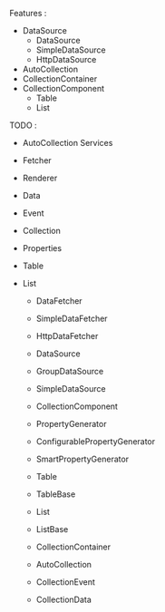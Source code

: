 Features : 
- DataSource
    - DataSource
    - SimpleDataSource
    - HttpDataSource
- AutoCollection
- CollectionContainer
- CollectionComponent
    - Table
    - List





TODO : 

* AutoCollection Services
* Fetcher
* Renderer
* Data
* Event
* Collection
* Properties
* Table
* List





    * DataFetcher
    * SimpleDataFetcher
    * HttpDataFetcher
    * DataSource
    * GroupDataSource
    * SimpleDataSource
    
    
    * CollectionComponent
    * PropertyGenerator
    * ConfigurablePropertyGenerator
    * SmartPropertyGenerator
    * Table
    * TableBase
    * List
    * ListBase
    
    
    * CollectionContainer
    
    
    
    
    * AutoCollection
    
    * CollectionEvent
    * CollectionData
